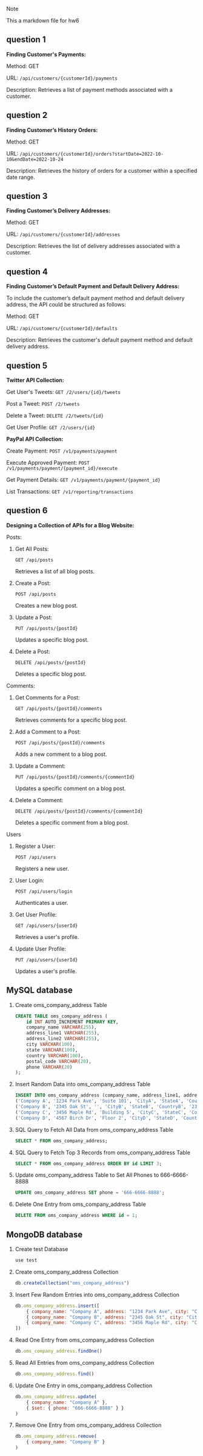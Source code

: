 > [!NOTE]
> This a markdown file for hw6


## question 1

**Finding Customer's Payments:**

Method: GET

URL: `/api/customers/{customerId}/payments`

Description: Retrieves a list of payment methods associated with a customer.

## question 2

**Finding Customer’s History Orders:**

Method: GET

URL: `/api/customers/{customerId}/orders?startDate=2022-10-10&endDate=2022-10-24`

Description: Retrieves the history of orders for a customer within a specified date range.

## question 3

**Finding Customer’s Delivery Addresses:**

Method: GET

URL: `/api/customers/{customerId}/addresses`

Description: Retrieves the list of delivery addresses associated with a customer.

## question 4

**Finding Customer’s Default Payment and Default Delivery Address:**

To include the customer’s default payment method and default delivery address, the API could be structured as follows:

Method: GET

URL: `/api/customers/{customerId}/defaults`

Description: Retrieves the customer's default payment method and default delivery address.

## question 5
**Twitter API Collection:**

Get User's Tweets: `GET /2/users/{id}/tweets`

Post a Tweet: `POST /2/tweets`

Delete a Tweet: `DELETE /2/tweets/{id}`

Get User Profile: `GET /2/users/{id}`


**PayPal API Collection:**

Create Payment: `POST /v1/payments/payment`

Execute Approved Payment: `POST /v1/payments/payment/{payment_id}/execute`

Get Payment Details: `GET /v1/payments/payment/{payment_id}`

List Transactions: `GET /v1/reporting/transactions`

## question 6

**Designing a Collection of APIs for a Blog Website:**

Posts: 
1. Get All Posts:

    `GET /api/posts`
    
    Retrieves a list of all blog posts.
2. Create a Post:

    `POST /api/posts`

    Creates a new blog post.
3. Update a Post:

    `PUT /api/posts/{postId}`

    Updates a specific blog post.
4. Delete a Post:

    `DELETE /api/posts/{postId}`

    Deletes a specific blog post.

Comments:
1. Get Comments for a Post:

    `GET /api/posts/{postId}/comments`

    Retrieves comments for a specific blog post.
2. Add a Comment to a Post:

    `POST /api/posts/{postId}/comments`

    Adds a new comment to a blog post.
3. Update a Comment:

    `PUT /api/posts/{postId}/comments/{commentId}`

    Updates a specific comment on a blog post.
4. Delete a Comment:

    `DELETE /api/posts/{postId}/comments/{commentId}`

    Deletes a specific comment from a blog post.

Users
1. Register a User:

    `POST /api/users`

    Registers a new user.
2. User Login:

    `POST /api/users/login`

    Authenticates a user.
3. Get User Profile:

    `GET /api/users/{userId}`

    Retrieves a user's profile.
4. Update User Profile:

    `PUT /api/users/{userId}`

    Updates a user's profile.


## MySQL database
1. Create oms_company_address Table
    ```sql
    CREATE TABLE oms_company_address (
        id INT AUTO_INCREMENT PRIMARY KEY,
        company_name VARCHAR(255),
        address_line1 VARCHAR(255),
        address_line2 VARCHAR(255),
        city VARCHAR(100),
        state VARCHAR(100),
        country VARCHAR(100),
        postal_code VARCHAR(20),
        phone VARCHAR(20)
    );
    ```
2. Insert Random Data into oms_company_address Table
    ```sql
    INSERT INTO oms_company_address (company_name, address_line1, address_line2, city, state, country, postal_code, phone) VALUES
    ('Company A', '1234 Park Ave', 'Suite 101', 'CityA', 'StateA', 'CountryA', '12345', '123-456-7890'),
    ('Company B', '2345 Oak St', '', 'CityB', 'StateB', 'CountryB', '23456', '234-567-8901'),
    ('Company C', '3456 Maple Rd', 'Building 5', 'CityC', 'StateC', 'CountryC', '34567', '345-678-9012'),
    ('Company D', '4567 Birch Dr', 'Floor 2', 'CityD', 'StateD', 'CountryD', '45678', '456-789-0123');
    
    ```
3. SQL Query to Fetch All Data from oms_company_address Table
    ```sql
    SELECT * FROM oms_company_address;
    ```
4. SQL Query to Fetch Top 3 Records from oms_company_address Table
    ```sql
    SELECT * FROM oms_company_address ORDER BY id LIMIT 3;
    ```
5. Update oms_company_address Table to Set All Phones to 666-6666-8888
    ```sql
    UPDATE oms_company_address SET phone = '666-6666-8888';
    ```
6. Delete One Entry from oms_company_address Table
    ```sql
    DELETE FROM oms_company_address WHERE id = 1;
    ```


## MongoDB database
1. Create test Database
    ```javascript
    use test
    ```
2. Create oms_company_address Collection
    ```javascript
    db.createCollection("oms_company_address")
    ```
3. Insert Few Random Entries into oms_company_address Collection
    ```javascript
    db.oms_company_address.insert([
        { company_name: "Company A", address: "1234 Park Ave", city: "CityA", phone: "123-456-7890" },
        { company_name: "Company B", address: "2345 Oak St", city: "CityB", phone: "234-567-8901" },
        { company_name: "Company C", address: "3456 Maple Rd", city: "CityC", phone: "345-678-9012" }
    ])
    ```
4. Read One Entry from oms_company_address Collection
    ```javascript
    db.oms_company_address.findOne()
    ```
5. Read All Entries from oms_company_address Collection
    ```javascript
    db.oms_company_address.find()
    ```
6. Update One Entry in oms_company_address Collection
    ```javascript
    db.oms_company_address.update(
        { company_name: "Company A" },
        { $set: { phone: "666-6666-8888" } }
    )
    ```
7. Remove One Entry from oms_company_address Collection
    ```javascript
    db.oms_company_address.remove(
        { company_name: "Company B" }
    )
    
    ```